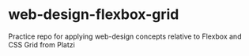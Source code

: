 # web-design-flexbox-grid
Practice repo for applying web-design concepts relative to Flexbox and CSS Grid from Platzi
